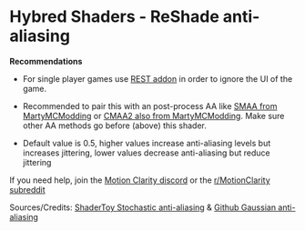 # Hybred Shaders - ReShade anti-aliasing

**Recommendations**

- For single player games use [REST addon](https://github.com/4lex4nder/ReshadeEffectShaderToggler/releases) in order to ignore the UI of the game.

- Recommended to pair this with an post-process AA like [SMAA from MartyMCModding](https://github.com/martymcmodding/iMMERSE) or [CMAA2 also from MartyMCModding](https://gist.github.com/martymcmodding/aee91b22570eb921f12d87173cacda03). Make sure other AA methods go before (above) this shader.

- Default value is 0.5, higher values increase anti-aliasing levels but increases jittering, lower values decrease anti-aliasing but reduce jittering

If you need help, join the [Motion Clarity discord](https://discord.gg/JcKNMmDdpT) or the [r/MotionClarity subreddit](https://www.reddit.com/r/MotionClarity/)

Sources/Credits: [ShaderToy Stochastic anti-aliasing](https://www.shadertoy.com/view/mtXcDN) & [Github Gaussian anti-aliasing](https://github.com/bburrough/GaussianAntialiasing)

